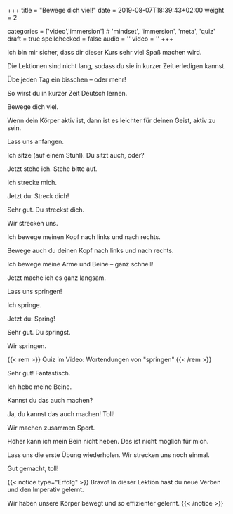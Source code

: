 +++
title = "Bewege dich viel!"
date =  2019-08-07T18:39:43+02:00
weight = 2

categories = ['video','immersion'] # 'mindset', 'immersion', 'meta', 'quiz'
draft = true
spellchecked = false
audio = ''
video = ''
+++

Ich bin mir sicher, dass dir dieser Kurs sehr viel Spaß machen wird.

Die Lektionen sind nicht lang, sodass du sie in kurzer Zeit erledigen kannst.

Übe jeden Tag ein bisschen – oder mehr!

So wirst du in kurzer Zeit Deutsch lernen.

Bewege dich viel.

Wenn dein Körper aktiv ist, dann ist es leichter für deinen Geist, aktiv zu sein.

Lass uns anfangen.

Ich sitze (auf einem Stuhl). Du sitzt auch, oder?

Jetzt stehe ich. Stehe bitte auf.

Ich strecke mich.

Jetzt du: Streck dich!

Sehr gut. Du streckst dich.

Wir strecken uns.

Ich bewege meinen Kopf nach links und nach rechts.

Bewege auch du deinen Kopf nach links und nach rechts.

Ich bewege meine Arme und Beine – ganz schnell!

Jetzt mache ich es ganz langsam.

Lass uns springen!

Ich springe.

Jetzt du: Spring!

Sehr gut. Du springst.

Wir springen.

{{< rem >}}
Quiz im Video: Wortendungen von "springen"
{{< /rem >}}

Sehr gut! Fantastisch.

Ich hebe meine Beine.

Kannst du das auch machen?

Ja, du kannst das auch machen! Toll!

Wir machen zusammen Sport.

Höher kann ich mein Bein nicht heben. Das ist nicht möglich für mich.

Lass uns die erste Übung wiederholen. Wir strecken uns noch einmal.

Gut gemacht, toll!

{{< notice type="Erfolg" >}}
Bravo! In dieser Lektion hast du neue Verben und den Imperativ gelernt.

Wir haben unsere Körper bewegt und so effizienter gelernt.
{{< /notice >}}